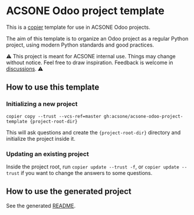# ACSONE Odoo project template

This is a [copier](https://pypi.org/project/copier/) template for use in ACSONE Odoo projects.

The aim of this template is to organize an Odoo project as a regular Python project,
using modern Python standards and good practices.

⚠️ This project is meant for ACSONE internal use. Things may change without notice. Feel
free to draw inspiration. Feedback is welcome in
[discussions](https://github.com/acsone/acsone-odoo-project-template/discussions). ⚠️

## How to use this template

### Initializing a new project

`copier copy --trust --vcs-ref=master gh:acsone/acsone-odoo-project-template {project-root-dir}`

This will ask questions and create the `{project-root-dir}` directory and initialize the
project inside it.

### Updating an existing project

Inside the project root, run `copier update --trust -f`, or `copier update --trust` if you want to change 
the answers to some questions.

## How to use the generated project

See the generated [README](src/README.md.jinja).
